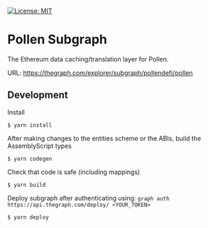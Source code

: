 [![License: MIT](https://img.shields.io/badge/License-MIT-yellow.svg)](LICENSE)
# Pollen Subgraph
The Ethereum data caching/translation layer for Pollen.

URL: https://thegraph.com/explorer/subgraph/pollendefi/pollen

## Development

Install

`$ yarn install`

After making changes to the entities scheme or the ABIs, build the AssemblyScript types

`$ yarn codegen`

Check that code is safe (including mappings)

`$ yarn build`

Deploy subgraph after authenticating using: `graph auth https://api.thegraph.com/deploy/ <YOUR_TOKEN>`

`$ yarn deploy`
